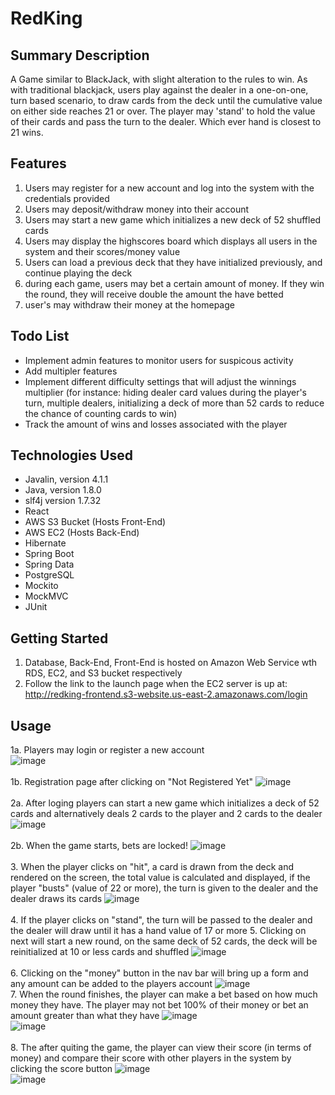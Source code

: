 # RedKing
## Summary Description

A Game similar to BlackJack, with slight alteration to the rules to win. As with traditional blackjack, users play against the dealer in a one-on-one, turn based scenario, to draw cards from the deck until the cumulative value on either side reaches 21 or over. The player may 'stand' to hold the value of their cards and pass the turn to the dealer. Which ever hand is closest to 21 wins.

## Features

1. Users may register for a new account and log into the system with the credentials provided
2. Users may deposit/withdraw money into their account
3. Users may start a new game which initializes a new deck of 52 shuffled cards
4. Users may display the highscores board which displays all users in the system and their scores/money value
5. Users can load a previous deck that they have initialized previously, and continue playing the deck
6. during each game, users may bet a certain amount of money. If they win the round, they will receive double the amount the have betted
7. user's may withdraw their money at the homepage

## Todo List
- Implement admin features to monitor users for suspicous activity
- Add multipler features 
- Implement different difficulty settings that will adjust the winnings multiplier (for instance: hiding dealer card values during the player's turn, multiple dealers, initializing a deck of more than 52 cards to reduce the chance of counting cards to win)
- Track the amount of wins and losses associated with the player  

## Technologies Used
- Javalin, version 4.1.1
- Java, version 1.8.0
- slf4j version 1.7.32
- React
- AWS S3 Bucket (Hosts Front-End)
- AWS EC2 (Hosts Back-End)
- Hibernate
- Spring Boot
- Spring Data
- PostgreSQL
- Mockito
- MockMVC
- JUnit

## Getting Started
1. Database, Back-End, Front-End is hosted on Amazon Web Service wth RDS, EC2, and S3 bucket respectively
2. Follow the link to the launch page when the EC2 server is up at:<br/> http://redking-frontend.s3-website.us-east-2.amazonaws.com/login 

## Usage
1a. Players may login or register a new account<br/>
![image](https://user-images.githubusercontent.com/101683611/172219055-bf0743e1-457b-47c3-87a3-1841dd598b06.png)<br/><br/>
1b. Registration page after clicking on "Not Registered Yet"
![image](https://user-images.githubusercontent.com/101683611/172267260-024bcf45-b544-4b47-8de3-3ee974a9b2cf.png)<br/><br/>
2a. After loging players can start a new game which initializes a deck of 52 cards and alternatively deals 2 cards to the player and 2 cards to the dealer
![image](https://user-images.githubusercontent.com/101683611/172511233-a72a0ac9-c363-4710-b5de-6f60b49690f1.png)<br/><br/>
2b. When the game starts, bets are locked!
![image](https://user-images.githubusercontent.com/101683611/172266967-fda92b67-846c-4e9b-96c1-667bbfaaa8c5.png)<br/><br/>
3. When the player clicks on "hit", a card is drawn from the deck and rendered on the screen, the total value is calculated and displayed, if the player "busts" (value of 22 or more), the turn is given to the dealer and the dealer draws its cards
![image](https://user-images.githubusercontent.com/101683611/172511586-5233f8fa-99b5-4ca4-819d-726433923aca.png)<br/><br/>
4. If the player clicks on "stand", the turn will be passed to the dealer and the dealer will draw until it has a hand value of 17 or more
5. Clicking on next will start a new round, on the same deck of 52 cards, the deck will be reinitialized at 10 or less cards and shuffled
![image](https://user-images.githubusercontent.com/101683611/172266261-9acb9f9d-9aba-4d65-881d-d3ee90ba4e91.png)<br/><br/>
6. Clicking on the "money" button in the nav bar will bring up a form and any amount can be added to the players account
![image](https://user-images.githubusercontent.com/101683611/172266926-c7410081-75e1-4b56-84a3-4d0deaf63d66.png)<br/>
7. When the round finishes, the player can make a bet based on how much money they have. The player may not bet 100% of their money or bet an amount greater than what they have
![image](https://user-images.githubusercontent.com/101683611/172266990-56f0e6e0-6af4-41dc-9e8c-1ad7d4dfb181.png)<br/>
![image](https://user-images.githubusercontent.com/101683611/172267101-63ccca7a-00d7-4a4d-86ed-40ea437941f8.png)<br/><br/>
8. The after quiting the game, the player can view their score (in terms of money) and compare their score with other players in the system by clicking the score button
![image](https://user-images.githubusercontent.com/101683611/172267187-431f753b-3dd8-41c0-8c35-b685d1f7ac52.png)<br/>
![image](https://user-images.githubusercontent.com/101683611/172273833-aba08df6-a6a3-4f02-81ae-4893b16f9f06.png)<br/>










